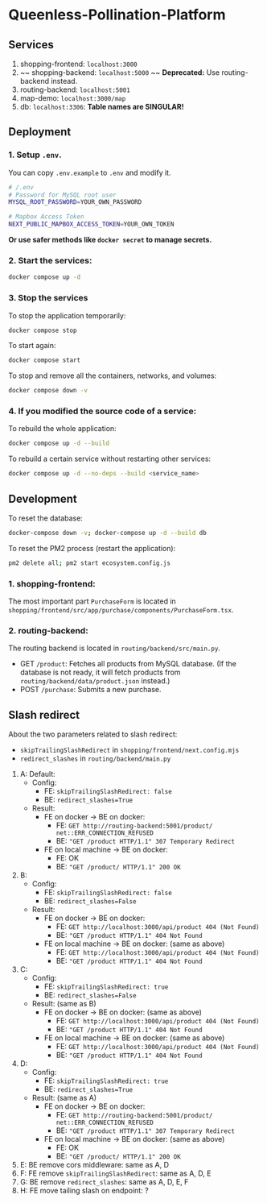 # Queenless-Pollination-Platform

## Services

1. shopping-frontend: `localhost:3000`
2. ~~ shopping-backend: `localhost:5000` ~~ **Deprecated:** Use routing-backend instead.
3. routing-backend: `localhost:5001`
4. map-demo: `localhost:3000/map`
5. db: `localhost:3306`: **Table names are SINGULAR!**

## Deployment

### 1. Setup `.env`.

You can copy `.env.example` to `.env` and modify it.

```bash
# /.env
# Password for MySQL root user
MYSQL_ROOT_PASSWORD=YOUR_OWN_PASSWORD

# Mapbox Access Token
NEXT_PUBLIC_MAPBOX_ACCESS_TOKEN=YOUR_OWN_TOKEN
```

**Or use safer methods like `docker secret` to manage secrets.**

### 2. Start the services:

```bash
docker compose up -d
```

### 3. Stop the services

To stop the application temporarily:
```bash
docker compose stop
```

To start again:
```bash
docker compose start
```

To stop and remove all the containers, networks, and volumes:
```bash
docker compose down -v
```

### 4. If you modified the source code of a service:

To rebuild the whole application:
```bash
docker compose up -d --build
```

To rebuild a certain service without restarting other services:
```bash
docker compose up -d --no-deps --build <service_name>
```

## Development

To reset the database:

```bash
docker-compose down -v; docker-compose up -d --build db
```

To reset the PM2 process (restart the application):

```bash
pm2 delete all; pm2 start ecosystem.config.js
```

### 1. shopping-frontend:

The most important part `PurchaseForm` is located in `shopping/frontend/src/app/purchase/components/PurchaseForm.tsx`.

### 2. routing-backend: 

The routing backend is located in `routing/backend/src/main.py`.

- GET `/product`: Fetches all products from MySQL database. (If the database is not ready, it will fetch products from `routing/backend/data/product.json` instead.)
- POST `/purchase`: Submits a new purchase.

## Slash redirect

About the two parameters related to slash redirect:
- `skipTrailingSlashRedirect` in `shopping/frontend/next.config.mjs`
- `redirect_slashes` in `routing/backend/main.py`

1. A: Default:
    - Config:
        - FE: `skipTrailingSlashRedirect: false`
        - BE: `redirect_slashes=True`
    - Result:
        - FE on docker -> BE on docker: 
            - FE: `GET http://routing-backend:5001/product/ net::ERR_CONNECTION_REFUSED`
            - BE: `"GET /product HTTP/1.1" 307 Temporary Redirect`
        - FE on local machine -> BE on docker: 
            - FE: OK
            - BE: `"GET /product/ HTTP/1.1" 200 OK`
2. B: 
    - Config:
        - FE: `skipTrailingSlashRedirect: false`
        - BE: `redirect_slashes=False`
    - Result:
        - FE on docker -> BE on docker: 
            - FE: `GET http://localhost:3000/api/product 404 (Not Found)`
            - BE: `"GET /product HTTP/1.1" 404 Not Found`
        - FE on local machine -> BE on docker: (same as above)
            - FE: `GET http://localhost:3000/api/product 404 (Not Found)`
            - BE: `"GET /product HTTP/1.1" 404 Not Found`
3. C:
    - Config:
        - FE: `skipTrailingSlashRedirect: true`
        - BE: `redirect_slashes=False`
    - Result: (same as B)
        - FE on docker -> BE on docker: (same as above)
            - FE: `GET http://localhost:3000/api/product 404 (Not Found)`
            - BE: `"GET /product HTTP/1.1" 404 Not Found`
        - FE on local machine -> BE on docker: (same as above)
            - FE: `GET http://localhost:3000/api/product 404 (Not Found)`
            - BE: `"GET /product HTTP/1.1" 404 Not Found`
4. D:
    - Config:
        - FE: `skipTrailingSlashRedirect: true`
        - BE: `redirect_slashes=True`
    - Result: (same as A)
        - FE on docker -> BE on docker: 
            - FE: `GET http://routing-backend:5001/product/ net::ERR_CONNECTION_REFUSED`
            - BE: `"GET /product HTTP/1.1" 307 Temporary Redirect`
        - FE on local machine -> BE on docker: (same as above)
            - FE: OK
            - BE: `"GET /product/ HTTP/1.1" 200 OK`
5. E: BE remove cors middleware: same as A, D
6. F: FE remove `skipTrailingSlashRedirect`: same as A, D, E
7. G: BE remove `redirect_slashes`: same as A, D, E, F
8. H: FE move tailing slash on endpoint: ?